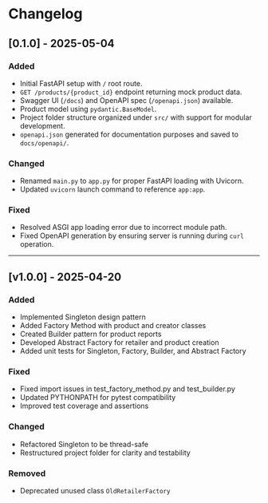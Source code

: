 # Changelog

## [0.1.0] - 2025-05-04
### Added
- Initial FastAPI setup with `/` root route.
- `GET /products/{product_id}` endpoint returning mock product data.
- Swagger UI (`/docs`) and OpenAPI spec (`/openapi.json`) available.
- Product model using `pydantic.BaseModel`.
- Project folder structure organized under `src/` with support for modular development.
- `openapi.json` generated for documentation purposes and saved to `docs/openapi/`.

### Changed
- Renamed `main.py` to `app.py` for proper FastAPI loading with Uvicorn.
- Updated `uvicorn` launch command to reference `app:app`.

### Fixed
- Resolved ASGI app loading error due to incorrect module path.
- Fixed OpenAPI generation by ensuring server is running during `curl` operation.

---


## [v1.0.0] - 2025-04-20
### Added
- Implemented Singleton design pattern
- Added Factory Method with product and creator classes
- Created Builder pattern for product reports
- Developed Abstract Factory for retailer and product creation
- Added unit tests for Singleton, Factory, Builder, and Abstract Factory

### Fixed
- Fixed import issues in test_factory_method.py and test_builder.py
- Updated PYTHONPATH for pytest compatibility
- Improved test coverage and assertions

### Changed
- Refactored Singleton to be thread-safe
- Restructured project folder for clarity and testability

### Removed
- Deprecated unused class `OldRetailerFactory`

